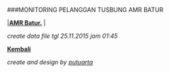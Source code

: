 ###MONITORING PELANGGAN TUSBUNG AMR BATUR

|**[AMR Batur.](https://github.com/areabatur/3mm.3atur/blob/master/files/btr.amr.112015.xlsx?raw=true )** | 

_create data file tgl 25.11.2015 jam 01:45_


**[Kembali](http://areabatur.github.io/3mm.3atur/)**

_create and design by [putuarta](mailto:putuarta@gmail.com)_
